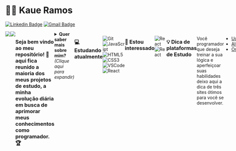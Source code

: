 <!-- ### Olá 👋 -->

# :man_technologist: Kaue Ramos
[![Linkedin Badge](https://img.shields.io/badge/-KaueRamos-blue?style=for-the-badge&logo=Linkedin&logoColor=white&link=https://www.linkedin.com/in/miguelbatistaribeiro/)](https://www.linkedin.com/in/kaue-simoes-ramos/)
[![Gmail Badge](https://img.shields.io/badge/-kaue.ramos1999@gmail.com-c14438?style=for-the-badge&logo=Gmail&logoColor=white&link=mailto:kaue.ramos1999@gmail.com)](https://www.gmail.com/)

<div style="display:flex; flex-direction=row">
<a href="https://github.com/kauesimoesramos"> <img align="center" src="https://github-readme-stats.vercel.app/api?username=kauesimoesramos&show_icons=true&count_private=true&theme=dark" /></a><a href="https://github.com/kauesimoesramos/">
  <img align="center" src="https://github-readme-stats.vercel.app/api/top-langs/?username=kauesimoesramos&layout=compact&theme=dark" />
</a>


### Seja bem vindo ao meu repositório! 👋 aqui fica reunido a maioria dos meus projetos de estudo, a minha evolução diária em busca de aprimorar meus conhecimentos como programador. 🏆

<details>
<summary> <b> Quer saber mais sobre mim? </b> <i>(Clique aqui para expandir)</i> </summary>

### 📖 Sobre mim
Em 2021 iniciei   

</details>

### 💻 Estudando atualmente
![Git](https://img.shields.io/badge/-Git-F05032?style=for-the-badge&logo=git&logoColor=white)
![JavaScript](https://img.shields.io/badge/-JavaScript-F7B93E?style=for-the-badge&logo=javascript&logoColor=fff)
![HTML5](https://img.shields.io/badge/-HTML5-E34F26?style=for-the-badge&logo=html5&logoColor=white)
![CSS3](https://img.shields.io/badge/-CSS3-549FDE?style=for-the-badge&logo=css3&logoColor=white)
![VSCode](https://img.shields.io/badge/-VSCode-0085D1?style=for-the-badge&logo=visual-studio-code&logoColor=white)
![React](https://img.shields.io/badge/-React.js-1f1d1d?style=for-the-badge&logo=react&logoColor=61DBFB) 

### 👀 Estou interessado
![React](https://img.shields.io/badge/-React.js-1f1d1d?style=for-the-badge&logo=react&logoColor=61DBFB) 
![React](https://img.shields.io/badge/-React%20Native-1f1d1d?style=for-the-badge&logo=react&logoColor=61DBFB) 


### 💡 Dica de plataformas de Estudo
Você programador que deseja treinar a sua lógica e aperfeiçoar suas habilidades deixo aqui a dica de três sites ótimos para você se desenvolver.

- [Udemy](https://www.udemy.com/join/login-popup/?next=/course/programacao-orientada-a-objetos-csharp/learn/lecture/20039046#overview)
- [Alura](https://www.alura.com.br)
- [Origamid](https://www.origamid.com/)
